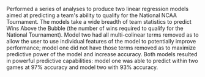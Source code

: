 Performed a series of analyses to produce two linear regression models aimed at predicting a team's ability to qualify for the National NCAA Tournament. The models take a wide breadth of team statistics to predict Wins Above the Bubble (the number of wins required to qualify for the National Tournament). Model two had all multi-colinear terms removed as to allow the user to use individual features of the model to potentially improve performance; model one did not have those terms removed as to maximize predictive power of the model and increase accuracy. Both models resulted in powerful predictive capabilities: model one was able to predict within two games at 97% accuracy and model two with 93% accuracy.
